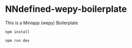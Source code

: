 # NNdefined-wepy-boilerplate
This is a Miniapp (wepy) Boilerplate 

```
npm install
```
```
npm run dev
```
